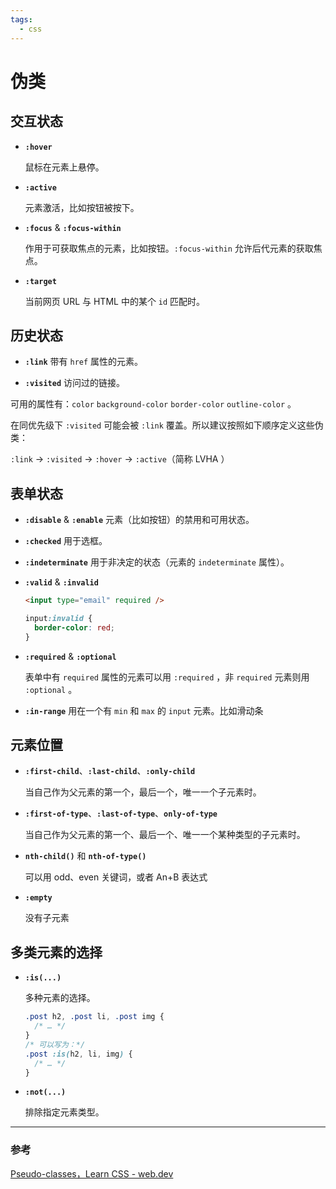 ```yaml
---
tags:
  - css
---
```


# 伪类

## 交互状态

* **`​​:hover`**
  
  鼠标在元素上悬停。

* **`:active`**

  元素激活，比如按钮被按下。

* **`:focus`** & **`:focus-within`**

  作用于可获取焦点的元素，比如按钮。`:focus-within` 允许后代元素的获取焦点。

* **`:target`**

  当前网页 URL 与 HTML 中的某个 `id` 匹配时。

## 历史状态

* **`:link`** 带有 `href` 属性的元素。

* **`:visited`** 访问过的链接。

可用的属性有：`color` `background-color` `border-color` `outline-color` 。

在同优先级下 `:visited` 可能会被 `:link` 覆盖。所以建议按照如下顺序定义这些伪类：

`:link` -> `:visited` -> `:hover` -> `:active`（简称 LVHA ）

## 表单状态

* **`:disable`** & **`:enable`** 元素（比如按钮）的禁用和可用状态。

* **`:checked`** 用于选框。

* **`:indeterminate`** 用于非决定的状态（元素的 `indeterminate` 属性）。

* **`:valid`** & **`:invalid`**

  ```html
  <input type="email" required />
  ```

  ```css
  input:invalid {
    border-color: red;
  }
  ```

* **`:required`** & **`:optional`**

  表单中有 `required` 属性的元素可以用 `:required` ，非 `required` 元素则用 `:optional` 。

* **`:in-range`** 用在一个有 `min` 和 `max` 的 `input` 元素。比如滑动条

## ​​元素位置

* **`:first-child`**、**`:last-child`**、**`:only-child`**

  当自己作为父元素的第一个，最后一个，唯一一个子元素时。

* **`:first-of-type`**、**`:last-of-type`**、**`only-of-type`**

  当自己作为父元素的第一个、最后一个、唯一一个某种类型的子元素时。

* **`nth-child()`** 和 **`nth-of-type()`**
  
  可以用 odd、even 关键词，或者 An+B 表达式

* **`:empty`**
  
  没有子元素

## 多类元素的选择

* **`:is(...)​`**

  多种元素的选择。

  ```css
  .post h2, .post li, .post img {
    /* … */
  }
  /* 可以写为：*/
  .post :is(h2, li, img) {
    /* … */
  }
  ```

* **`:not(...)`**

  排除指定元素类型。

---

### 参考

[Pseudo-classes，Learn CSS - web.dev](https://web.dev/learn/css/pseudo-classes/)